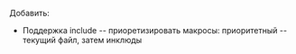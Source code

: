 Добавить:
 - Поддержка include -- приоретизировать макросы: приоритетный -- текущий файл, затем инклюды